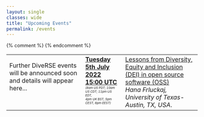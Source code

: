 ```yaml
---
layout: single
classes: wide
title: "Upcoming Events"
permalink: /events
---
```


<div class="notice" style="font-size: 0.9em !important;">
    <table>
        <tr>
            <td style="vertical-align: top;">
                <p>Further DiveRSE events will be announced soon and details will appear here...</p>
            </td>
            {% comment %}
            <td style="vertical-align: top;">
                <strong><a href="https://www.timeanddate.com/worldclock/converter.html?iso=20220705T150000&p1=224&p2=220&p3=64&p4=24&p5=179&p6=1440&p7=136&p8=37&p9=111&p10=101&p11=170&p12=776" target="_blank" rel="noopener noreferrer">Tuesday 5th July 2022<br/>15:00 UTC</a></strong><br/><em style="font-size: 0.5rem;">(8am US PDT; 10am US CDT; 11pm US EDT,<br/>4pm UK BST, 5pm CEST, 6pm EEST)</em>
            </td>
            <td style="vertical-align: top;">
                <a href="/events/2022-07-05" target="_blank" rel="noopener noreferrer">Lessons from Diversity, Equity and Inclusion (DEI) in open source software (OSS)</a><br/>
                <em>Hana Frluckaj, University of Texas-Austin, TX, USA</em>.
            </td>
            {% endcomment %}
        </tr>
    </table>
</div>
